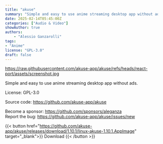 ```yaml
---
title: "akuse"
summary: "Simple and easy to use anime streaming desktop app without ads."
date: 2025-02-14T05:45:00Z
categories: ["Audio & Video"]
showAuthor: true
authors: 
    - "Alessio Ganzarolli"
tags: 
- "Anime"
license: "GPL-3.0"
draft: false
---
```


https://raw.githubusercontent.com/akuse-app/akuse/refs/heads/react-port/assets/screenshot.jpg

Simple and easy to use anime streaming desktop app without ads.

License: GPL-3.0

Source code: <https://github.com/akuse-app/akuse>

Become a sponsor: <https://github.com/sponsors/aleganza>  
Report the bug: <https://github.com/akuse-app/akuse/issues/new>  

{{< button href="https://github.com/akuse-app/akuse/releases/download/1.10.1/linux-akuse-1.10.1.AppImage" target="_blank">}}
Download
{{< /button >}}